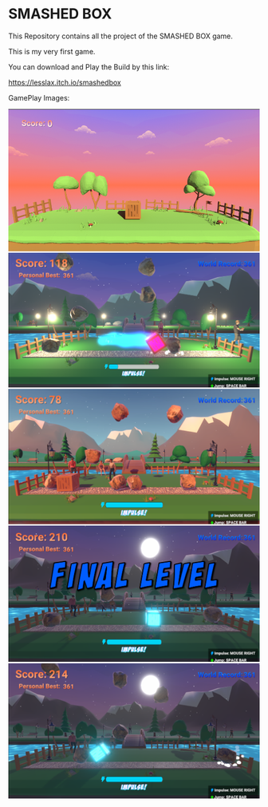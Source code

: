 # SMASHED BOX

This Repository contains all the project of the SMASHED BOX game.

This is my very first game.

You can download and Play the Build by this link:

https://lesslax.itch.io/smashedbox


GamePlay Images:

![Game Main Scene](./gameScene.png)
![Game Main Scene](./gamePlay01.png)
![Game Main Scene](./gamePlay02.png)
![Game Main Scene](./gamePlay03.png)
![Game Main Scene](./gamePlayFour.png)

